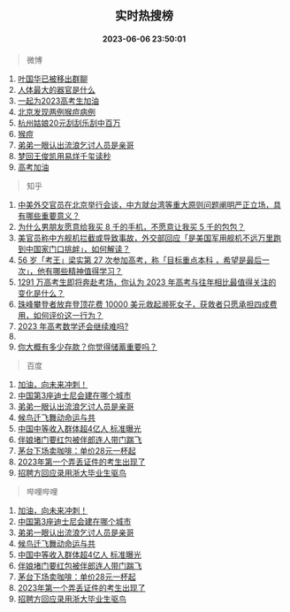 <div align="center"><h2>实时热搜榜</h2><h4>2023-06-06 23:50:01</h4></div>

> 微博  

1. [叶国华已被移出群聊](https://s.weibo.com/weibo?q=%23%E5%8F%B6%E5%9B%BD%E5%8D%8E%E5%B7%B2%E8%A2%AB%E7%A7%BB%E5%87%BA%E7%BE%A4%E8%81%8A%23&t=31&band_rank=1&Refer=top)<br />
2. [人体最大的器官是什么](https://s.weibo.com/weibo?q=%23%E4%BA%BA%E4%BD%93%E6%9C%80%E5%A4%A7%E7%9A%84%E5%99%A8%E5%AE%98%E6%98%AF%E4%BB%80%E4%B9%88%23&t=31&band_rank=2&Refer=top)<br />
3. [一起为2023高考生加油](https://s.weibo.com/weibo?q=%23%E4%B8%80%E8%B5%B7%E4%B8%BA2023%E9%AB%98%E8%80%83%E7%94%9F%E5%8A%A0%E6%B2%B9%23&t=31&band_rank=3&Refer=top)<br />
4. [北京发现两例猴痘病例](https://s.weibo.com/weibo?q=%23%E5%8C%97%E4%BA%AC%E5%8F%91%E7%8E%B0%E4%B8%A4%E4%BE%8B%E7%8C%B4%E7%97%98%E7%97%85%E4%BE%8B%23&t=31&band_rank=4&Refer=top)<br />
5. [杭州姑娘20元刮刮乐刮中百万](https://s.weibo.com/weibo?q=%23%E6%9D%AD%E5%B7%9E%E5%A7%91%E5%A8%9820%E5%85%83%E5%88%AE%E5%88%AE%E4%B9%90%E5%88%AE%E4%B8%AD%E7%99%BE%E4%B8%87%23&t=31&band_rank=5&Refer=top)<br />
6. [猴痘](https://s.weibo.com/weibo?q=%E7%8C%B4%E7%97%98&t=31&band_rank=6&Refer=top)<br />
7. [弟弟一眼认出流浪乞讨人员是亲哥](https://s.weibo.com/weibo?q=%23%E5%BC%9F%E5%BC%9F%E4%B8%80%E7%9C%BC%E8%AE%A4%E5%87%BA%E6%B5%81%E6%B5%AA%E4%B9%9E%E8%AE%A8%E4%BA%BA%E5%91%98%E6%98%AF%E4%BA%B2%E5%93%A5%23&t=31&band_rank=7&Refer=top)<br />
8. [梦回王俊凯用易烊千玺读秒](https://s.weibo.com/weibo?q=%23%E6%A2%A6%E5%9B%9E%E7%8E%8B%E4%BF%8A%E5%87%AF%E7%94%A8%E6%98%93%E7%83%8A%E5%8D%83%E7%8E%BA%E8%AF%BB%E7%A7%92%23&t=31&band_rank=8&Refer=top)<br />
9. [高考加油](https://s.weibo.com/weibo?q=%E9%AB%98%E8%80%83%E5%8A%A0%E6%B2%B9&t=31&band_rank=9&Refer=top)<br />

> 知乎  

1. [中美外交官员在北京举行会谈，中方就台湾等重大原则问题阐明严正立场，具有哪些重要意义？](https://www.zhihu.com/question/605018467)<br />
2. [为什么男朋友愿意给我买 8 千的手机，不愿意让我买 5 千的包包？](https://www.zhihu.com/question/603599168)<br />
3. [美官员称中方舰机拦截或导致事故，外交部回应「是美国军用舰机不远万里跑到中国家门口挑衅」，如何解读？](https://www.zhihu.com/question/605094826)<br />
4. [56 岁「考王」梁实第 27 次参加高考，称「目标重点本科 ，希望是最后一次」，他有哪些精神值得学习？](https://www.zhihu.com/question/604886385)<br />
5. [1291 万高考生即将奔赴考场，你认为 2023 年高考与往年相比最值得关注的变化是什么？](https://www.zhihu.com/question/605100302)<br />
6. [珠峰攀登者放弃登顶花费 10000 美元救起濒死女子，获救者只愿承担四成费用，如何评价这一行为？](https://www.zhihu.com/question/604852845)<br />
7. [2023 年高考数学还会继续难吗?](https://www.zhihu.com/question/540430079)<br />
8. []()<br />
9. [你大概有多少存款？你觉得储蓄重要吗？](https://www.zhihu.com/question/603948387)<br />

> 百度  

1. [加油，向未来冲刺！](https://www.baidu.com/s?wd=%E5%8A%A0%E6%B2%B9%EF%BC%8C%E5%90%91%E6%9C%AA%E6%9D%A5%E5%86%B2%E5%88%BA%EF%BC%81&sa=fyb_news&rsv_dl=fyb_news)<br />
2. [中国第3座迪士尼会建在哪个城市](https://www.baidu.com/s?wd=%E4%B8%AD%E5%9B%BD%E7%AC%AC3%E5%BA%A7%E8%BF%AA%E5%A3%AB%E5%B0%BC%E4%BC%9A%E5%BB%BA%E5%9C%A8%E5%93%AA%E4%B8%AA%E5%9F%8E%E5%B8%82&sa=fyb_news&rsv_dl=fyb_news)<br />
3. [弟弟一眼认出流浪乞讨人员是亲哥](https://www.baidu.com/s?wd=%E5%BC%9F%E5%BC%9F%E4%B8%80%E7%9C%BC%E8%AE%A4%E5%87%BA%E6%B5%81%E6%B5%AA%E4%B9%9E%E8%AE%A8%E4%BA%BA%E5%91%98%E6%98%AF%E4%BA%B2%E5%93%A5&sa=fyb_news&rsv_dl=fyb_news)<br />
4. [候鸟迁飞舞动命运与共](https://www.baidu.com/s?wd=%E5%80%99%E9%B8%9F%E8%BF%81%E9%A3%9E%E8%88%9E%E5%8A%A8%E5%91%BD%E8%BF%90%E4%B8%8E%E5%85%B1&sa=fyb_news&rsv_dl=fyb_news)<br />
5. [中国中等收入群体超4亿人 标准曝光](https://www.baidu.com/s?wd=%E4%B8%AD%E5%9B%BD%E4%B8%AD%E7%AD%89%E6%94%B6%E5%85%A5%E7%BE%A4%E4%BD%93%E8%B6%854%E4%BA%BF%E4%BA%BA+%E6%A0%87%E5%87%86%E6%9B%9D%E5%85%89&sa=fyb_news&rsv_dl=fyb_news)<br />
6. [伴娘堵门要红包被伴郎连人带门踹飞](https://www.baidu.com/s?wd=%E4%BC%B4%E5%A8%98%E5%A0%B5%E9%97%A8%E8%A6%81%E7%BA%A2%E5%8C%85%E8%A2%AB%E4%BC%B4%E9%83%8E%E8%BF%9E%E4%BA%BA%E5%B8%A6%E9%97%A8%E8%B8%B9%E9%A3%9E&sa=fyb_news&rsv_dl=fyb_news)<br />
7. [茅台下场卖咖啡：单价28元一杯起](https://www.baidu.com/s?wd=%E8%8C%85%E5%8F%B0%E4%B8%8B%E5%9C%BA%E5%8D%96%E5%92%96%E5%95%A1%EF%BC%9A%E5%8D%95%E4%BB%B728%E5%85%83%E4%B8%80%E6%9D%AF%E8%B5%B7&sa=fyb_news&rsv_dl=fyb_news)<br />
8. [2023年第一个弄丢证件的考生出现了](https://www.baidu.com/s?wd=2023%E5%B9%B4%E7%AC%AC%E4%B8%80%E4%B8%AA%E5%BC%84%E4%B8%A2%E8%AF%81%E4%BB%B6%E7%9A%84%E8%80%83%E7%94%9F%E5%87%BA%E7%8E%B0%E4%BA%86&sa=fyb_news&rsv_dl=fyb_news)<br />
9. [招聘方回应录用浙大毕业生驱鸟](https://www.baidu.com/s?wd=%E6%8B%9B%E8%81%98%E6%96%B9%E5%9B%9E%E5%BA%94%E5%BD%95%E7%94%A8%E6%B5%99%E5%A4%A7%E6%AF%95%E4%B8%9A%E7%94%9F%E9%A9%B1%E9%B8%9F&sa=fyb_news&rsv_dl=fyb_news)<br />

> 哔哩哔哩  

1. [加油，向未来冲刺！](https://www.baidu.com/s?wd=%E5%8A%A0%E6%B2%B9%EF%BC%8C%E5%90%91%E6%9C%AA%E6%9D%A5%E5%86%B2%E5%88%BA%EF%BC%81&sa=fyb_news&rsv_dl=fyb_news)<br />
2. [中国第3座迪士尼会建在哪个城市](https://www.baidu.com/s?wd=%E4%B8%AD%E5%9B%BD%E7%AC%AC3%E5%BA%A7%E8%BF%AA%E5%A3%AB%E5%B0%BC%E4%BC%9A%E5%BB%BA%E5%9C%A8%E5%93%AA%E4%B8%AA%E5%9F%8E%E5%B8%82&sa=fyb_news&rsv_dl=fyb_news)<br />
3. [弟弟一眼认出流浪乞讨人员是亲哥](https://www.baidu.com/s?wd=%E5%BC%9F%E5%BC%9F%E4%B8%80%E7%9C%BC%E8%AE%A4%E5%87%BA%E6%B5%81%E6%B5%AA%E4%B9%9E%E8%AE%A8%E4%BA%BA%E5%91%98%E6%98%AF%E4%BA%B2%E5%93%A5&sa=fyb_news&rsv_dl=fyb_news)<br />
4. [候鸟迁飞舞动命运与共](https://www.baidu.com/s?wd=%E5%80%99%E9%B8%9F%E8%BF%81%E9%A3%9E%E8%88%9E%E5%8A%A8%E5%91%BD%E8%BF%90%E4%B8%8E%E5%85%B1&sa=fyb_news&rsv_dl=fyb_news)<br />
5. [中国中等收入群体超4亿人 标准曝光](https://www.baidu.com/s?wd=%E4%B8%AD%E5%9B%BD%E4%B8%AD%E7%AD%89%E6%94%B6%E5%85%A5%E7%BE%A4%E4%BD%93%E8%B6%854%E4%BA%BF%E4%BA%BA+%E6%A0%87%E5%87%86%E6%9B%9D%E5%85%89&sa=fyb_news&rsv_dl=fyb_news)<br />
6. [伴娘堵门要红包被伴郎连人带门踹飞](https://www.baidu.com/s?wd=%E4%BC%B4%E5%A8%98%E5%A0%B5%E9%97%A8%E8%A6%81%E7%BA%A2%E5%8C%85%E8%A2%AB%E4%BC%B4%E9%83%8E%E8%BF%9E%E4%BA%BA%E5%B8%A6%E9%97%A8%E8%B8%B9%E9%A3%9E&sa=fyb_news&rsv_dl=fyb_news)<br />
7. [茅台下场卖咖啡：单价28元一杯起](https://www.baidu.com/s?wd=%E8%8C%85%E5%8F%B0%E4%B8%8B%E5%9C%BA%E5%8D%96%E5%92%96%E5%95%A1%EF%BC%9A%E5%8D%95%E4%BB%B728%E5%85%83%E4%B8%80%E6%9D%AF%E8%B5%B7&sa=fyb_news&rsv_dl=fyb_news)<br />
8. [2023年第一个弄丢证件的考生出现了](https://www.baidu.com/s?wd=2023%E5%B9%B4%E7%AC%AC%E4%B8%80%E4%B8%AA%E5%BC%84%E4%B8%A2%E8%AF%81%E4%BB%B6%E7%9A%84%E8%80%83%E7%94%9F%E5%87%BA%E7%8E%B0%E4%BA%86&sa=fyb_news&rsv_dl=fyb_news)<br />
9. [招聘方回应录用浙大毕业生驱鸟](https://www.baidu.com/s?wd=%E6%8B%9B%E8%81%98%E6%96%B9%E5%9B%9E%E5%BA%94%E5%BD%95%E7%94%A8%E6%B5%99%E5%A4%A7%E6%AF%95%E4%B8%9A%E7%94%9F%E9%A9%B1%E9%B8%9F&sa=fyb_news&rsv_dl=fyb_news)<br />
